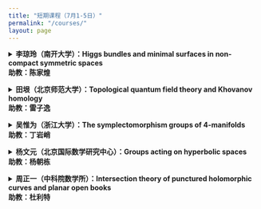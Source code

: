```yaml
---
title: "短期课程（7月1-5日）"
permalink: "/courses/"
layout: page
---
```




<p>
<details>
<summary><b>李琼玲（南开大学）：Higgs bundles and minimal surfaces in non-compact symmetric spaces
<br>
  助教：陈家煌</b>
</summary>
课程摘要：The non-Abelian Hodge correspondence relates polystable Higgs bundles over a Riemann surface with reductive representations from the surface group. The correspondence is through looking for harmonic metrics on Higgs bundles, making it harmonic bundle. Conformal harmonic bundles over a Riemann surface X correspond to equivariant minimal branched immersion from the universal cover of X to the symmetric space associated to GL(n,C). In this minicourse, we will explain the non-Abelian Hodge correspondence, and focus on studies related to equivariant minimal surfaces in non-compact symmetric spaces.
<br>
Part I: An introduction to the non-Abelian Hodge correspondence<br>
Part III: Various examples of minimal surfaces in non-compact symmetric space<br>
Part III: Anosov representations and Labourie's conjecture<br>
Part IV: Morse index and total curvature of minimal surfaces.
</details>
</p> 

<p>
  <details>
<summary><b>田垠（北京师范大学）：Topological quantum field theory and Khovanov homology
<br>
  助教：雷子逸</b></summary>
课程摘要：<br>
    Lecture 1. Jones and quantum group<br>
   Lecture 2. Topological quantum field theory and Khovanov homology (Kh)<br>
   Lecture 3. Categorified quantum group<br>
   Lecture 4. Application of Kh, symplectic Kh.
</details>
</p> 

<p>
<details>
<summary><b>吴惟为（浙江大学）：The symplectomorphism groups of 4-manifolds
<br>
  助教：丁岩峭</b>
</summary>
课程摘要：<br>
1. The symplectomorphism group of S^2 x S^2<br>
2. Towards rational surfaces: ball-packings and symplectic genus<br>
3. Ball-swappings and uniqueness of Lagrangian spheres<br>
4. Kronheimer-McDuff's trick, the deformation of symplectomorphism groups
</details>
</p>

<p>
<details>
<summary><b>杨文元（北京国际数学研究中心）：Groups acting on hyperbolic spaces<br>
  助教：杨朝栋</b>
</summary>
课程摘要：通过双曲空间上等距群作用来研究离散群的几何和代数性质是几何群论中一个重要研究方向。本课程将首先介绍Gromov双曲空间的基本概念和理论，然后研究这类空间上的几何作用即双曲群，以及几何有限作用即相对双曲群这两大类负曲率群。这两类群的代表例子分别是负截面曲率的闭黎曼流形和体积有限黎曼流形的基本群。最后，我们将介绍更广的一类双曲空间上群作用称为无柱双曲群，这类群研究的驱动例子是曲面映射类群和自由群的外自同构群。熟悉经典2维和3维双曲几何将会对本课程内容理解更有助益。<br>
第一次课：Gromov双曲空间基本理论<br>
第二次课：Milnor-Svarc引理和双曲群<br>
第三次课：相对双曲群及例子<br>
第四次课：无柱双曲群概念及前沿介绍
</details>
</p> 

<p>
<details>
<summary><b>周正一（中科院数学所）：Intersection theory of punctured holomorphic curves and planar open books
<br>
  助教：杜利特</b>
</summary>
课程摘要：Using Wendl's theorem on planar open book as an example, we will introduce Siefring’s intersection theory for punctured holomorphic curves.
<br>
  Lecture 1: Open books, symplectic Lefschetz fibrations, Wendl’s theorem on planar open books and its applications in symplectic fillings.
<br>
   Lecture 2-3: Siefring’s intersection theory for punctured holomorphic curves.<br>
   Lecture 4: Proof of Wendl’s theorem.
</details>
</p> 
